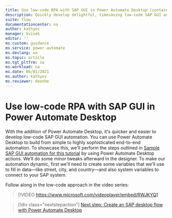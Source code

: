 ```yaml
---
title: Use low-code RPA with SAP GUI in Power Automate Desktop (contains video) | Microsoft Docs
description: Quickly develop delightful, timesaving low-code SAP GUI automations with Power Automate.
suite: flow
documentationcenter: na
author: kathyos
manager: kvivek
editor: ''
ms.custom: guidance
ms.service: power-automate
ms.devlang: na
ms.topic: article
ms.tgt_pltfrm: na
ms.workload: na
ms.date: 06/01/2021
ms.author: kathyos
ms.reviewer: deonhe
---
```


# Use low-code RPA with SAP GUI in Power Automate Desktop

With the addition of Power Automate Desktop, it's quicker and easier to develop low-code SAP GUI automation. You can use Power Automate Desktop to build from simple to highly sophisticated end-to-end automation. To showcase this, we'll perform the steps outlined in [Sample SAP GUI automation for this tutorial](sample-sap-scenario.md) by using Power Automate Desktop actions. We’ll do some minor tweaks afterward in the designer. To make our automation dynamic, first we'll need to create some variables that we'll use to fill in data—like street, city, and country—and also system variables to connect to your SAP system.

Follow along in the low-code approach in the video series:

> [!VIDEO https://www.microsoft.com/videoplayer/embed/RWJKYQ]

> [!div class="nextstepaction"]
> [Next step: Create an SAP desktop flow with Power Automate Desktop](creating-sap-desktop-flow-action-based-gui.md)

